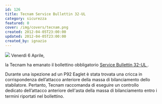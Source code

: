 ```yaml
---
id: 126
title: Tecnam Service Bullettin 32-UL
category: sicurezza
featured: 0
cover: /img/covers/tecnam.png
created: 2012-04-05T23:00:00
updated: 2012-04-05T23:00:00
created_by: ignazio
---
```


<img src="/img/stories/logo-Tecnam.gif" class="float-start mr-3 mb-3 w-[250px]"/>
Venerdì 6 Aprile,
 
 la Tecnam ha emanato il bollettino obbligatorio
 <a href="/docs/Tecnam.SB032-UL.pdf" target="_blank" title="Tecnam SB 22 -UL">
  Service Bullettin 32-UL
 </a>
 .
 
 <span style="line-height: 1.3em;">
  Durante una ispezione ad un P92 Eaglet è stata trovata una cricca in corrispondenza dell’attacco anteriore della massa di bilanciamento dello stabilatore.
 </span>
 
 <span style="line-height: 1.3em;">
  Pertanto, Tecnam raccomanda di eseguire un controllo dedicato dell’attacco anteriore dell'asta della massa di bilanciamento entro i termini riportati nel bollettino.
 </span>
</p>
